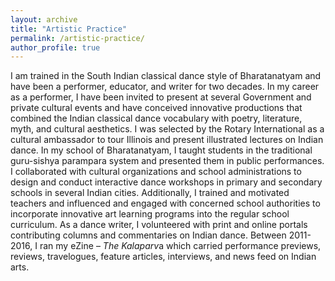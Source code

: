 ```yaml
---
layout: archive
title: "Artistic Practice"
permalink: /artistic-practice/
author_profile: true
---
```

I am trained in the South Indian classical dance style of Bharatanatyam and have been a performer, educator, and writer for two decades. In my career as a performer, I have been invited to present at several Government and private cultural events and have conceived innovative productions that combined the Indian classical dance vocabulary with poetry, literature, myth, and cultural aesthetics. I was selected by the Rotary International as a cultural ambassador to tour Illinois and present illustrated lectures on Indian dance. In my school of Bharatanatyam, I taught students in the traditional guru-sishya parampara system and presented them in public performances. I collaborated with cultural organizations and school administrations to design and conduct interactive dance workshops in primary and secondary schools in several Indian cities. Additionally, I trained and motivated teachers and influenced and engaged with concerned school authorities to incorporate innovative art learning programs into the regular school curriculum. As a dance writer, I volunteered with print and online portals contributing columns and commentaries on Indian dance. Between 2011-2016, I ran my eZine – *The Kalaparv*a which carried performance previews, reviews, travelogues, feature articles, interviews, and news feed on Indian arts. 